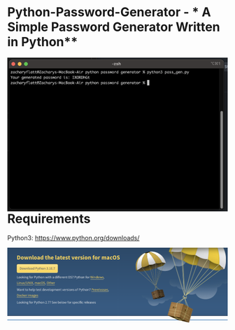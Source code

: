 # Python-Password-Generator - * A Simple Password Generator Written in Python**

<img src="ssterm.png"
     alt="Markdown Monster icon"
     style="float: left; margin-right: 10px;" />
     

<b><h1>Requirements</b></h1>

Python3: https://www.python.org/downloads/

<img src="python.png"
     alt="Markdown Monster icon"
     style="float: left; margin-right: 10px;" />
